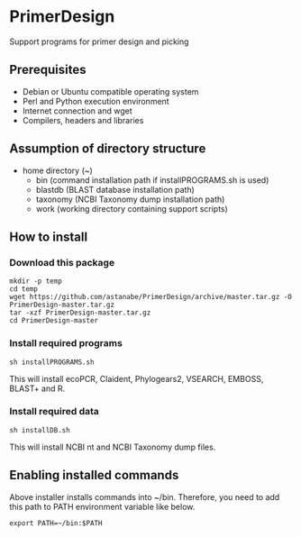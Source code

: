 # PrimerDesign
Support programs for primer design and picking
## Prerequisites
* Debian or Ubuntu compatible operating system
* Perl and Python execution environment
* Internet connection and wget
* Compilers, headers and libraries
## Assumption of directory structure
* home directory (~)
  * bin (command installation path if installPROGRAMS.sh is used)
  * blastdb (BLAST database installation path)
  * taxonomy (NCBI Taxonomy dump installation path)
  * work (working directory containing support scripts)
## How to install
### Download this package
```
mkdir -p temp
cd temp
wget https://github.com/astanabe/PrimerDesign/archive/master.tar.gz -O PrimerDesign-master.tar.gz
tar -xzf PrimerDesign-master.tar.gz
cd PrimerDesign-master
```
### Install required programs
```
sh installPROGRAMS.sh
```
This will install ecoPCR, Claident, Phylogears2, VSEARCH, EMBOSS, BLAST+ and R.
### Install required data
```
sh installDB.sh
```
This will install NCBI nt and NCBI Taxonomy dump files.
## Enabling installed commands
Above installer installs commands into ~/bin. Therefore, you need to add this path to PATH environment variable like below.
```
export PATH=~/bin:$PATH
```
